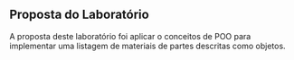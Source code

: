 ## Proposta do Laboratório
A proposta deste laboratório foi aplicar o conceitos de POO para implementar uma listagem de materiais de partes descritas como objetos.